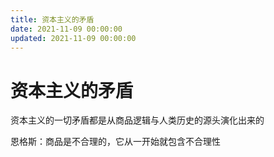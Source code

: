 ```yaml
---
title: 资本主义的矛盾
date: 2021-11-09 00:00:00
updated: 2021-11-09 00:00:00
---
```


# 资本主义的矛盾

资本主义的一切矛盾都是从商品逻辑与人类历史的源头演化出来的

恩格斯：商品是不合理的，它从一开始就包含不合理性

